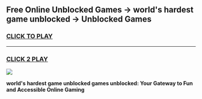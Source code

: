 
## Free Online Unblocked Games → world's hardest game unblocked → Unblocked Games
<h3>
<a href="https://premium.freeplayer.one?title=world's_hardest_game_unblocked&ref=21F">CLICK TO PLAY</a></h3>
<hr>

<h3>
<a href="https://premium.freeplayer.one?title=world's_hardest_game_unblocked&ref=21F">CLICK 2 PLAY</a>
  
</h3>

<a href="https://premium.freeplayer.one?title=world's_hardest_game_unblocked&ref=21F/"><img src="https://clearcache.store/games.png"></a>


**world's hardest game unblocked games unblocked: Your Gateway to Fun and Accessible Online Gaming**
